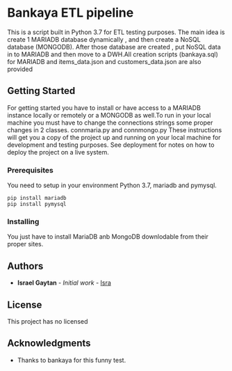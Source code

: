 # Bankaya ETL pipeline

This is a script built in Python 3.7 for ETL testing purposes. The main idea is create 1 MARIADB database dynamically , and then create a NoSQL database (MONGODB). After those database are
created , put NoSQL data in to MARIADB and then move to a DWH.All creation scripts (bankaya.sql) for MARIADB and items_data.json and customers_data.json are also provided

## Getting Started

For getting started you have to install or have access to a MARIADB instance locally or remotely or a MONGODB as well.To run in your local machine you must have to change the connections strings some proper changes
in 2 classes. connmaria.py and connmongo.py
These instructions will get you a copy of the project up and running on your local machine for development and testing purposes. See deployment for notes on how to deploy the project on a live system.

### Prerequisites

You need to setup in your environment Python 3.7, mariadb and pymysql.

```
pip install mariadb
pip install pymysql
```

### Installing

You just have to install MariaDB anb MongoDB downlodable from their proper sites.


## Authors

* **Israel Gaytan** - *Initial work* - [Isra](https://github.com/isragaytan)

## License

This project has no licensed

## Acknowledgments

* Thanks to bankaya for this funny test.


